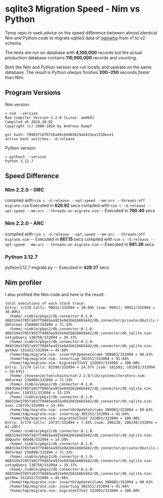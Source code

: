 # sqlite3 Migration Speed - Nim vs Python

Temp repo to seek advice on the speed difference between almost identical Nim and Python code to migrate sqlite3 data of [nginwho](https://github.com/pouriyajamshidi/nginwho) from v1 to v2 schema.

The tests are run on database with **4,100,000** records but the actual production database contains **110,000,000** records and counting.

Both the Nim and Python version are run locally and operate on the same database. The result is Python _always_ finishes **200~250** seconds _faster_ than Nim.

## Program Versions

Nim version:

```console
> nim --version
Nim Compiler Version 2.2.0 [Linux: amd64]
Compiled at 2024-10-02
Copyright (c) 2006-2024 by Andreas Rumpf

git hash: 78983f1876726a49c69d65629ab433ea1310ece1
active boot switches: -d:release

```

Python version:

```console
> python3 --version
Python 3.12.7
```

## Speed Difference

### Nim 2.2.0 - ORC

compiled with `nim c -d:release --opt:speed --mm:orc --threads:off migrate.nim` Executed in **626.82** secs
compiled with `nim c -d:release --opt:speed --mm:orc --threads:on migrate.nim` -- Executed in **700.40** secs

### Nim 2.2.0 - ARC

compiled with `nim c -d:release --opt:speed --mm:arc --threads:off migrate.nim` -- Executed in **667.15** secs
compiled with `nim c -d:release --opt:speed --mm:arc --threads:on migrate.nim` -- Executed in **681.39** secs

### Python 3.12.7

python3.12.7 migrate.py -- Executed in **428.27** secs

## Nim profiler

I also profiled the Nim code and here is the result:

```console
total executions of each stack trace:
Entry: 1/170 Calls: 99911/332094 = 30.09% [sum: 99911; 99911/332094 = 30.09%]
  /home/.nimble/pkgs2/db_connector-0.1.0-d68319e3785fa937f0465ea915e942b61b6b5442/db_connector/private/dbutils.nim: dbFormat 236890/332094 = 71.33%
  /home/.nimble/pkgs2/db_connector-0.1.0-d68319e3785fa937f0465ea915e942b61b6b5442/db_connector/db_sqlite.nim: setupQuery 130750/332094 = 39.37%
  /home/.nimble/pkgs2/db_connector-0.1.0-d68319e3785fa937f0465ea915e942b61b6b5442/db_connector/db_sqlite.nim: getRow 151432/332094 = 45.60%
  /home/tmp/migrate.nim: insertOrUpdateColumn 300983/332094 = 90.63%
  /home/tmp/migrate.nim: insertLog 302351/332094 = 91.04%
  /home/tmp/migrate.nim: migrateV1ToV2 332093/332094 = 100.00%
Entry: 2/170 Calls: 81590/332094 = 24.57% [sum: 181501; 181501/332094 = 54.65%]
  /home/.choosenim/toolchains/nim-2.2.0/lib/system/iterators.nim: dbFormat 236890/332094 = 71.33%
  /home/.nimble/pkgs2/db_connector-0.1.0-d68319e3785fa937f0465ea915e942b61b6b5442/db_connector/db_sqlite.nim: tryExec 110352/332094 = 33.23%
  /home/.nimble/pkgs2/db_connector-0.1.0-d68319e3785fa937f0465ea915e942b61b6b5442/db_connector/db_sqlite.nim: exec 110735/332094 = 33.34%
  /home/tmp/migrate.nim: insertOrUpdateColumn 300983/332094 = 90.63%
  /home/tmp/migrate.nim: insertLog 302351/332094 = 91.04%
  /home/tmp/migrate.nim: migrateV1ToV2 332093/332094 = 100.00%
Entry: 3/170 Calls: 24737/332094 = 7.45% [sum: 206238; 206238/332094 = 62.10%]
  /home/.nimble/pkgs2/db_connector-0.1.0-d68319e3785fa937f0465ea915e942b61b6b5442/db_connector/db_sqlite.nim: dbQuote 48440/332094 = 14.59%
  /home/.nimble/pkgs2/db_connector-0.1.0-d68319e3785fa937f0465ea915e942b61b6b5442/db_connector/private/dbutils.nim: dbFormat 236890/332094 = 71.33%
  /home/.nimble/pkgs2/db_connector-0.1.0-d68319e3785fa937f0465ea915e942b61b6b5442/db_connector/db_sqlite.nim: setupQuery 130750/332094 = 39.37%
  /home/.nimble/pkgs2/db_connector-0.1.0-d68319e3785fa937f0465ea915e942b61b6b5442/db_connector/db_sqlite.nim: getRow 151432/332094 = 45.60%
  /home/tmp/migrate.nim: insertOrUpdateColumn 300983/332094 = 90.63%
  /home/tmp/migrate.nim: insertLog 302351/332094 = 91.04%
  /home/tmp/migrate.nim: migrateV1ToV2 332093/332094 = 100.00%
```
